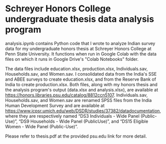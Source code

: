 # Schreyer Honors College undergraduate thesis data analysis program

analysis.ipynb contains Python code that I wrote to analyze Indian survey data for my undergraduate honors thesis at Schreyer Honors College at Penn State University. It functions when run in Google Colab with the data files on which it runs in Google Drive's "Colab Notebooks" folder.

The data files include education.xlsx, production.xlsx, Individuals.sav, Households.sav, and Women.sav. I consolidated data from the India's SSE and ABEE surveys to create education.xlsx, and from the Reserve Bank of India to create production.xlsx. Both files, along with my honors thesis and the analysis program's output (data.xlsx and analysis.xlsx), are available at https://honors.libraries.psu.edu/catalog/8812ccn5107. Individuals.sav, Households.sav, and Women.sav are renamed SPSS files from the India Human Development Survey and are available at https://www.icpsr.umich.edu/web/DSDR/studies/37382/datadocumentation, where they are respectively named “DS3 Individuals - Wide Panel (Public-Use)”, “DS9 Households - Wide Panel (PublicUse)”, and “DS15 Eligible Women - Wide Panel (Public-Use)”.

Please refer to thesis.pdf at the provided psu.edu link for more detail.
